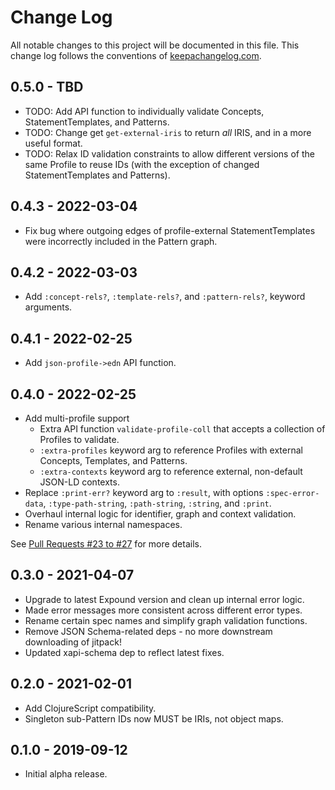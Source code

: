 # Change Log
All notable changes to this project will be documented in this file. This change log follows the conventions of [keepachangelog.com](http://keepachangelog.com/).

## 0.5.0 - TBD
- TODO: Add API function to individually validate Concepts, StatementTemplates, and Patterns.
- TODO: Change get `get-external-iris` to return _all_ IRIS, and in a more useful format.
- TODO: Relax ID validation constraints to allow different versions of the same Profile to reuse IDs (with the exception of changed StatementTemplates and Patterns).

## 0.4.3 - 2022-03-04
- Fix bug where outgoing edges of profile-external StatementTemplates were incorrectly included in the Pattern graph.

## 0.4.2 - 2022-03-03
- Add `:concept-rels?`, `:template-rels?`, and `:pattern-rels?`, keyword arguments.

## 0.4.1 - 2022-02-25
- Add `json-profile->edn` API function.

## 0.4.0 - 2022-02-25
- Add multi-profile support
  - Extra API function `validate-profile-coll` that accepts a collection of Profiles to validate.
  - `:extra-profiles` keyword arg to reference Profiles with external Concepts, Templates, and Patterns.
  - `:extra-contexts` keyword arg to reference external, non-default JSON-LD contexts.
- Replace `:print-err?` keyword arg to `:result`, with options `:spec-error-data`, `:type-path-string`, `:path-string`, `:string`, and `:print`.
- Overhaul internal logic for identifier, graph and context validation.
- Rename various internal namespaces.

See [Pull Requests #23 to #27](https://github.com/yetanalytics/project-pan/pulls?q=is%3Apr+is%3Aclosed) for more details.

## 0.3.0 - 2021-04-07
- Upgrade to latest Expound version and clean up internal error logic.
- Made error messages more consistent across different error types.
- Rename certain spec names and simplify graph validation functions.
- Remove JSON Schema-related deps - no more downstream downloading of jitpack!
- Updated xapi-schema dep to reflect latest fixes.

## 0.2.0 - 2021-02-01
- Add ClojureScript compatibility.
- Singleton sub-Pattern IDs now MUST be IRIs, not object maps.

## 0.1.0 - 2019-09-12
- Initial alpha release.
